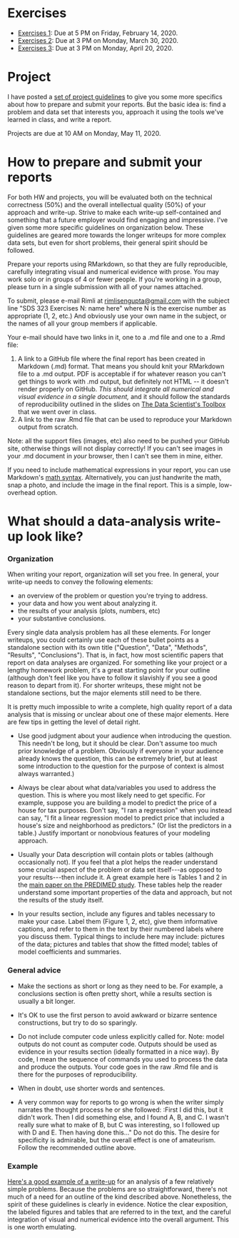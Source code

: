 # Exercises

- [Exercises 1](exercises01.md): Due at 5 PM on Friday, February 14, 2020.  
- [Exercises 2](exercises02.md): Due at 3 PM on Monday, March 30, 2020.    
- [Exercises 3](exercises03.md): Due at 3 PM on Monday, April 20, 2020.   


# Project  

I have posted a [set of project guidelines](./project-guidelines.pdf) to give you some more specifics about how to prepare and submit your reports.  But the basic idea is: find a problem and data set that interests you, approach it using the tools we've learned in class, and write a report.  

Projects are due at 10 AM on Monday, May 11, 2020.  


# How to prepare and submit your reports

For both HW and projects, you will be evaluated both on the technical correctness (50%) and the overall intellectual quality (50%) of your approach and write-up.  Strive to make each write-up self-contained and something that a future employer would find engaging and impressive.  I've given some more specific guidelines on organization below.  These guidelines are geared more towards the longer writeups for more complex data sets, but even for short problems, their general spirit should be followed.       

Prepare your reports using RMarkdown, so that they are fully reproducible, carefully integrating visual and numerical evidence with prose.  You may work solo or in groups of 4 or fewer people.  If you're working in a group, please turn in a single submission with all of your names attached.  

To submit, please e-mail Rimli at <rimlisengupta@gmail.com> with the subject line "SDS 323 Exercises N: name here" where N is the exercise number as appropriate (1, 2, etc.) And obviously use your own name in the subject, or the names of all your group members if applicable.

Your e-mail should have two links in it, one to a .md file and one to a .Rmd file:  
1) A link to a GitHub file where the final report has been created in Markdown (.md) format.  That means you should knit your RMarkdown file to a .md output.  PDF is acceptable if for whatever reason you can't get things to work with .md output, but definitely not HTML -- it doesn't render properly on GitHub.  _This should integrate all numerical and visual evidence in a single document,_ and it should follow the standards of reproducibility outlined in the slides on [The Data Scientist's Toolbox](https://github.com/jgscott/SDS323/blob/master/slides/00_toolbox/00_datascience_toolbox.pdf) that we went over in class.  
2) A link to the raw .Rmd file that can be used to reproduce your Markdown output from scratch.

Note: all the support files (images, etc) also need to be pushed your GitHub site, otherwise things will not display correctly!  If you can't see images in your .md document in _your_ browser, then I can't see them in mine, either.    

If you need to include mathematical expressions in your report, you can use Markdown's [math syntax](https://github.com/cben/mathdown/wiki/math-in-markdown).  Alternatively, you can just handwrite the math, snap a photo, and include the image in the final report.  This is a simple, low-overhead option.



# What should a data-analysis write-up look like?


### Organization  

When writing your report, organization will set you free.  In general, your write-up needs to convey the following elements:
- an overview of the problem or question you're trying to address.  
- your data and how you went about analyzing it.  
- the results of your analysis (plots, numbers, etc)
- your substantive conclusions.  

Every single data analysis problem has all these elements.  For longer writeups, you could certainly use each of these bullet points as a standalone section with its own title ("Question", "Data", "Methods", "Results", "Conclusions").  That is, in fact, how most scientific papers that report on data analyses are organized. For something like your project or a lengthy homework problem, it's a great starting point for your outline (although don't feel like you have to follow it slavishly if you see a good reason to depart from it).  For shorter writeups, these might not be standalone sections, but the major elements still need to be there.  

It is pretty much impossible to write a complete, high quality report of a data analysis that is missing or unclear about one of these major elements.  Here are few tips in getting the level of detail right.  

- Use good judgment about your audience when introducing the question.  This needn't be long, but it should be clear.  Don't assume too much prior knowledge of a problem.  Obviously if everyone in your audience already knows the question, this can be extremely brief, but at least some introduction to the question for the purpose of context is almost always warranted.)

- Always be clear about what data/variables you used to address the question.  This is where you most likely need to get specific.  For example, suppose you are building a model to predict the price of a house for tax purposes.  Don't say, "I ran a regression" when you instead can say, "I fit a linear regression model to predict price that included a house's size and neighborhood as predictors." (Or list the predictors in a table.) Justify important or nonobvious features of your modeling approach. 

- Usually your Data description will contain plots or tables (although occasionally not).  If you feel that a plot helps the reader understand some crucial aspect of the problem or data set itself---as opposed to your results---then include it.  A great example here is Tables 1 and 2 in the [main paper on the PREDIMED study](https://www.nejm.org/doi/full/10.1056/NEJMoa1800389).  These tables help the reader understand some important properties of the data and approach, but not the results of the study itself.  

- In your results section, include any figures and tables necessary to make your case.  Label them (Figure 1, 2, etc), give them informative captions, and refer to them in the text by their numbered labels where you discuss them.   Typical things to include here may include: pictures of the data; pictures and tables that show the fitted model; tables of model coefficients and summaries.  


### General advice

- Make the sections as short or long as they need to be.  For example, a conclusions section is often pretty short, while a results section is usually a bit longer.   

- It's OK to use the first person to avoid awkward or bizarre sentence constructions, but try to do so sparingly.  

- Do not include computer code unless explicitly called for.  Note: model outputs do not count as computer code.  Outputs should be used as evidence in your results section (ideally formatted in a nice way).  By code, I mean the sequence of commands you used to process the data and produce the outputs.  Your code goes in the raw .Rmd file and is there for the purposes of reproducibility.  

- When in doubt, use shorter words and sentences.  

- A very common way for reports to go wrong is when the writer simply narrates the thought process he or she followed: :First I did this, but it didn't work.  Then I did something else, and I found A, B, and C.  I wasn't really sure what to make of B, but C was interesting, so I followed up with D and E.  Then having done this..."  Do not do this.  The desire for specificity is admirable, but the overall effect is one of amateurism.  Follow the recommended outline above.  


### Example

[Here's a good example of a write-up](http://jgscott.github.io/teaching/writeups/files/example_writeup1.pdf) for an analysis of a few relatively simple problems.  Because the problems are so straightforward, there's not much of a need for an outline of the kind described above.  Nonetheless, the spirit of these guidelines is clearly in evidence.   Notice the clear exposition, the labeled figures and tables that are referred to in the text, and the careful integration of visual and numerical evidence into the overall argument.  This is one worth emulating.    

